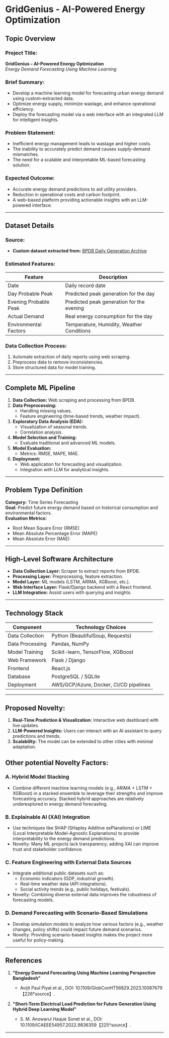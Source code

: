 # GridGenius - AI-Powered Energy Optimization

## **Topic Overview**
### **Project Title:**
**GridGenius – AI-Powered Energy Optimization**  
*Energy Demand Forecasting Using Machine Learning*

### **Brief Summary:**
- Develop a machine learning model for forecasting urban energy demand using custom-extracted data.
- Optimize energy supply, minimize wastage, and enhance operational efficiency.
- Deploy the forecasting model via a web interface with an integrated LLM for intelligent insights.

### **Problem Statement:**
- Inefficient energy management leads to wastage and higher costs.
- The inability to accurately predict demand causes supply-demand mismatches.
- The need for a scalable and interpretable ML-based forecasting solution.

### **Expected Outcome:**
- Accurate energy demand predictions to aid utility providers.
- Reduction in operational costs and carbon footprint.
- A web-based platform providing actionable insights with an LLM-powered interface.

---

## **Dataset Details**
### **Source:**
- **Custom dataset extracted from:** [BPDB Daily Generation Archive](https://misc.bpdb.gov.bd/)

### **Estimated Features:**
| Feature                   | Description                                       |
|---------------------------|---------------------------------------------------|
| Date                      | Daily record date                                 |
| Day Probable Peak         | Predicted peak generation for the day             |
| Evening Probable Peak     | Predicted peak generation for the evening         |
| Actual Demand             | Real energy consumption for the day               |
| Environmental Factors     | Temperature, Humidity, Weather Conditions         |

### **Data Collection Process:**
1. Automate extraction of daily reports using web scraping.
2. Preprocess data to remove inconsistencies.
3. Store structured data for model training.

---

## **Complete ML Pipeline**
1. **Data Collection:** Web scraping and processing from BPDB.
2. **Data Preprocessing:**
   - Handling missing values.
   - Feature engineering (time-based trends, weather impact).
3. **Exploratory Data Analysis (EDA):**
   - Visualization of seasonal trends.
   - Correlation analysis.
4. **Model Selection and Training:**
   - Evaluate traditional and advanced ML models.
5. **Model Evaluation:**
   - Metrics: RMSE, MAPE, MAE.
6. **Deployment:**
   - Web application for forecasting and visualization.
   - Integration with LLM for analytical insights.

---

## **Problem Type Definition**
**Category:** Time Series Forecasting  
**Goal:** Predict future energy demand based on historical consumption and environmental factors.  
**Evaluation Metrics:**
- Root Mean Square Error (RMSE)
- Mean Absolute Percentage Error (MAPE)
- Mean Absolute Error (MAE)

---

## **High-Level Software Architecture**
- **Data Collection Layer:** Scraper to extract reports from BPDB.
- **Processing Layer:** Preprocessing, feature extraction.
- **Model Layer:** ML models (LSTM, ARIMA, XGBoost, etc.).
- **Web Interface Layer:** Flask/Django backend with a React frontend.
- **LLM Integration:** Assist users with querying and insights.

---

## **Technology Stack**
| Component                  | Technology Choices                           |
|----------------------------|----------------------------------------------|
| Data Collection            | Python (BeautifulSoup, Requests)             |
| Data Processing            | Pandas, NumPy                                |
| Model Training             | Scikit-learn, TensorFlow, XGBoost            |
| Web Framework              | Flask / Django                               |
| Frontend                   | React.js                                     |
| Database                   | PostgreSQL / SQLite                          |
| Deployment                 | AWS/GCP/Azure, Docker, CI/CD pipelines       |

---

## **Proposed Novelty:**

1. **Real-Time Prediction & Visualization:** Interactive web dashboard with live updates.
2. **LLM-Powered Insights:** Users can interact with an AI assistant to query predictions and trends.
3. **Scalability:** The model can be extended to other cities with minimal adaptation.

## **Other potential Novelty Factors:**
### **A. Hybrid Model Stacking**
- Combine different machine learning models (e.g., ARIMA + LSTM + XGBoost) in a stacked ensemble to leverage their strengths and improve forecasting accuracy.
Stacked hybrid approaches are relatively underexplored in energy demand forecasting.
### **B. Explainable AI (XAI) Integration**
- Use techniques like SHAP (SHapley Additive exPlanations) or LIME (Local Interpretable Model-Agnostic Explanations) to provide interpretability to the energy demand predictions.
- Novelty: Many ML projects lack transparency; adding XAI can improve trust and stakeholder confidence.
### **C. Feature Engineering with External Data Sources**
- Integrate additional public datasets such as:
  - Economic indicators (GDP, industrial growth).
  - Real-time weather data (API integrations).
  - Social activity trends (e.g., public holidays, festivals).
- Novelty: Combining diverse external data improves the robustness of forecasting models.
### **D. Demand Forecasting with Scenario-Based Simulations**
- Develop simulation models to analyze how various factors (e.g., weather changes, policy shifts) could impact future demand scenarios.
- Novelty: Providing scenario-based insights makes the project more useful for policy-making.


---

## **References**
1. **"Energy Demand Forecasting Using Machine Learning Perspective Bangladesh"**
   - Avijit Paul Piyal et al., DOI: 10.1109/GlobConHT56829.2023.10087679【226†source】.

2. **"Short-Term Electrical Load Prediction for Future Generation Using Hybrid Deep Learning Model"**
   - S. M. Anowarul Haque Sonet et al., DOI: 10.1109/ICAEEE54957.2022.9836359【225†source】.

---